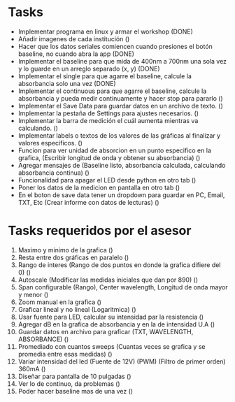 # Tasks 
- Implementar programa en linux y armar el workshop (DONE)
- Añadir imagenes de cada institución ()
- Hacer que los datos seriales comiencen cuando presiones el botón baseline, no cuando abra la app (DONE)
- Implementar el baseline para que mida de 400nm a 700nm una sola vez y lo guarde en un arreglo separado (x, y) (DONE)
- Implementar el single para que agarre el baseline, calcule la absorbancia solo una vez (DONE)
- Implementar el continuous para que agarre el baseline, calcule la absorbancia y pueda medir continuamente  y hacer stop para pararlo ()
- Implementar el Save Data para guardar datos en un archivo de texto. ()
- Implementar la pestaña de Settings para ajustes necesarios. ()
- Implementar la barra de medición el cuál aumenta mientras va calculando. ()
- Implementar labels o textos de los valores de las gráficas al finalizar y valores específicos. ()
- Funcion para ver unidad de absorcion en un punto especifico en la grafica, (Escribir longitud de onda y obtener su absorbancia) ()
- Agregar mensajes de (Baseline listo, absorbancia calculada, calculando absorbancia continua) ()
- Funcionalidad para apagar el LED desde python en otro tab ()
- Poner los datos de la medicion en pantalla en otro tab ()
- En el boton de save data tener un dropdown para guardar en PC, Email, TXT, Etc (Crear informe con datos de lecturas) ()

# Tasks requeridos por el asesor
1. Maximo y minimo de la grafica ()
2. Resta entre dos gráficas en paralelo ()
3. Rango de interes (Rango de dos puntos en donde la grafica difiere del 0) ()
4. Autoscale (Modificar las medidas iniciales que dan por 890) ()
5. Span configurable (Rango), Center wavelength, Longitud de onda mayor y menor ()
6. Zoom manual en la grafica ()
7. Graficar lineal y no lineal (Logaritmica) ()
8. Usar fuente para LED, calcular su intensidad par la resistencia ()
9. Agregar dB en la grafica de absorbancia y en la de intensidad U.A ()
10. Guardar datos en archivo para graficar (TXT, WAVELENGTH, ABSORBANCE) ()
11. Promediado con cuantos sweeps (Cuantas veces se grafica y se promedia entre esas medidas) ()
12. Variar intensidad del led (Fuente de 12V) (PWM) (Filtro de primer orden) 360mA ()
13. Diseñar para pantalla de 10 pulgadas ()
14. Ver lo de continuo, da problemas ()
15. Poder hacer baseline mas de una vez ()
